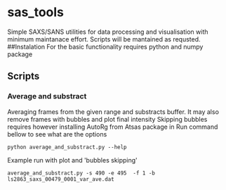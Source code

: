 # sas_tools
Simple SAXS/SANS utilities for data processing and visualisation 
with minimum maintanace effort.
Scripts will be mantained as requsted. 
##Instalation
For the basic functionality requires python and numpy package

## Scripts

### Average and substract
Averaging frames from the given range and substracts buffer. 
It may also remove frames with bubbles and plot final intensity
Skipping bubbles requires however installing AutoRg from Atsas 
package in 
Run command bellow to see what are the options
```
python average_and_substract.py --help
```
Example run with plot and 'bubbles skipping'
```
average_and_substract.py -s 490 -e 495  -f 1 -b ls2863_saxs_00479_0001_var_ave.dat
```

